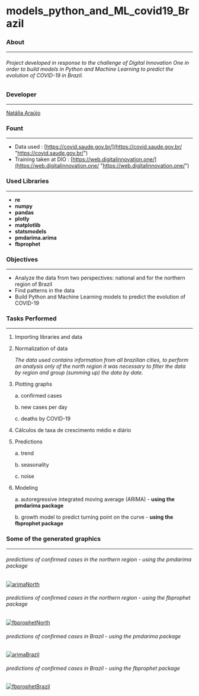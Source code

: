 # models_python_and_ML_covid19_Brazil

### About
------------
###### Project developed in response to the challenge of Digital Innovation One in order to build models in Python and Machine Learning to predict the evolution of COVID-19 in Brazil.

### Developer
------------
[Natália Araújo](https://www.linkedin.com/in/nat%C3%A1lia-freitas-ara%C3%BAjo-25a00b140/ "Natália Araújo")

### Fount
------------
- Data used : [https://covid.saude.gov.br/](https://covid.saude.gov.br/ "https://covid.saude.gov.br/")
- Training taken at DIO : [https://web.digitalinnovation.one/](https://web.digitalinnovation.one/ "https://web.digitalinnovation.one/")

### Used Libraries
------------
- **re**
- **numpy**
- **pandas**
- **plotly**
- **matplotlib**
- **statsmodels**
- **pmdarima.arima**
- **fbprophet**

### Objectives
------------
- Analyze the data from two perspectives: national and for the northern region of Brazil
- Find patterns in the data
- Build Python and Machine Learning models to predict the evolution of COVID-19

### Tasks Performed
------------
1. Importing libraries and data

2. Normalization of data

	*The data used contains information from all brazilian cities, to perform an analysis only of the north region it was necessary to filter the data by region and group (summing up) the data by date.*
	
3. Plotting graphs

	a. confirmed cases
	
	b. new cases per day
	
	c. deaths by COVID-19
	
4. Cálculos de taxa de crescimento médio e diário

5. Predictions

	a. trend
	
	b. seasonality
	
	c. noise
	
6. Modeling

	a. autoregressive integrated moving average (ARIMA) - **using the pmdarima package**
	
	b. growth model to predict turning point on the curve - **using the fbprophet package**

### Some of the generated graphics

------------
###### predictions of confirmed cases in the northern region - using the pmdarima package
[![arimaNorth](https://i.imgur.com/5Y1pzK7.png "arimaNorth")](https://i.imgur.com/5Y1pzK7.png "arimaNorth")

###### predictions of confirmed cases in the northern region - using the fbprophet package
[![fbprophetNorth](https://i.imgur.com/KTjwfQi.png "fbprophetNorth")](https://i.imgur.com/KTjwfQi.png "fbprophetNorth")

###### predictions of confirmed cases in Brazil - using the pmdarima package
[![arimaBrazil](https://i.imgur.com/KPAmDul.png "arimaBrazil")](https://i.imgur.com/KPAmDul.png "arimaBrazil")

###### predictions of confirmed cases in Brazil - using the fbprophet package
[![fbprophetBrazil](https://i.imgur.com/Uy2TcfY.png "fbprophetBrazil")](https://i.imgur.com/Uy2TcfY.png "fbprophetBrazil")

